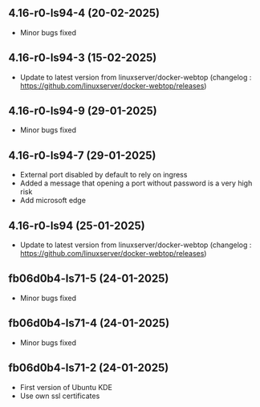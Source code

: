 ## 4.16-r0-ls94-4 (20-02-2025)
- Minor bugs fixed
## 4.16-r0-ls94-3 (15-02-2025)
- Update to latest version from linuxserver/docker-webtop (changelog : https://github.com/linuxserver/docker-webtop/releases)

## 4.16-r0-ls94-9 (29-01-2025)
- Minor bugs fixed
## 4.16-r0-ls94-7 (29-01-2025)
- External port disabled by default to rely on ingress
- Added a message that opening a port without password is a very high risk
- Add microsoft edge

## 4.16-r0-ls94 (25-01-2025)
- Update to latest version from linuxserver/docker-webtop (changelog : https://github.com/linuxserver/docker-webtop/releases)

## fb06d0b4-ls71-5 (24-01-2025)
- Minor bugs fixed

## fb06d0b4-ls71-4 (24-01-2025)
- Minor bugs fixed

## fb06d0b4-ls71-2 (24-01-2025)
- First version of Ubuntu KDE
- Use own ssl certificates
